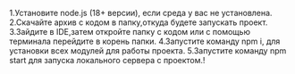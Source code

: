 1.Установите node.js (18+ версии), если среда у вас не установлена.
2.Скачайте архив с кодом в папку,откуда будете запускать проект.
3.Зайдите в IDE,затем откройте папку с кодом или с помощью терминала перейдите в корень папки.
4.Запустите команду npm i, для установки всех модулей для работы проекта.
5.Запустите команду npm start для запуска локального сервера с проектом.!
